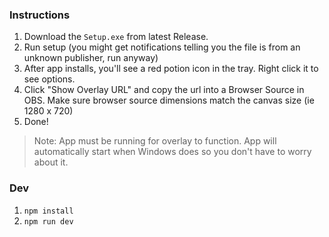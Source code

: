 ### Instructions
1. Download the `Setup.exe` from latest Release.
2. Run setup (you might get notifications telling you the file is from an unknown publisher, run anyway)
3. After app installs, you'll see a red potion icon in the tray. Right click it to see options.
4. Click "Show Overlay URL" and copy the url into a Browser Source in OBS. Make sure browser source dimensions match the canvas size (ie 1280 x 720)
5. Done!
> Note: App must be running for overlay to function. App will automatically start when Windows does so you don't have to worry about it.

### Dev

1. `npm install`
2. `npm run dev`
